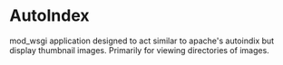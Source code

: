 # AutoIndex

mod_wsgi application designed to act similar to apache's autoindix but display thumbnail images. Primarily for viewing directories of images.
